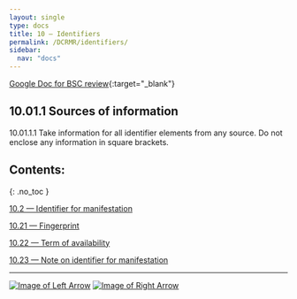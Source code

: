 ```yaml
---
layout: single
type: docs
title: 10 — Identifiers
permalink: /DCRMR/identifiers/
sidebar:
  nav: "docs"
---
```


[Google Doc for BSC review](https://docs.google.com/document/d/1EsBR-wSdjLz-gqOvY9nv_zGiWGRtFfp9maqi9HqzS88/edit?usp=sharing){:target="_blank"}

## 10.01.1 Sources of information

<a name="10.01.1.1">10.01.1.1</a> Take information for all identifier elements from any source. Do not enclose any information in square brackets.

## Contents:
{: .no_toc }

[10.2 — Identifier for manifestation](/DCRMR/identifiers/Identifier-for-manifestation/)

[10.21 — Fingerprint](/DCRMR/identifiers/Fingerprint/)

[10.22 — Term of availability](/DCRMR/identifiers/Term-of-availability/)

[10.23 — Note on identifier for manifestation](/DCRMR/identifiers/Note-on-identifier-for-manifestation/)

---

[![Image of Left Arrow](https://rbms-bsc.github.io/DCRMR/assets/pictures/navigation/Arrow_Left.png "9.45 — Bound with")](/DCRMR/additional-notes/Bound-with/) [![Image of Right Arrow](https://rbms-bsc.github.io/DCRMR/assets/pictures/navigation/Arrow_Right.png "10.2 — Identifier for manifestation")](/DCRMR/identifiers/Identifier-for-manifestation/)